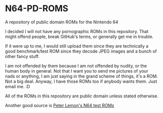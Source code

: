 # N64-PD-ROMS
A repository of public domain ROMs for the Nintendo 64

I decided I will not have any pornographic ROMs in this repository. That might offend people, break GitHub's terms, or generally get me in trouble.

If it were up to me, I would still upload them since they are technically a good benchmark/test ROM since they decode JPEG images and a bunch of other fancy stuff. 

I am not offended by them because I am not offended by nudity, or the human body in general. Not that I want you to send me pictures of your nads or anything, I am just saying in the grand scheme of things, it's a ROM. Not a big deal. Anyway, I have those ROMs too if anybody wants them. Just email me. :D

All of the ROMs in this repository are public domain unless stated otherwise.

Another good source is [Peter Lemon's N64 test ROMs](https://github.com/PeterLemon/N64)
